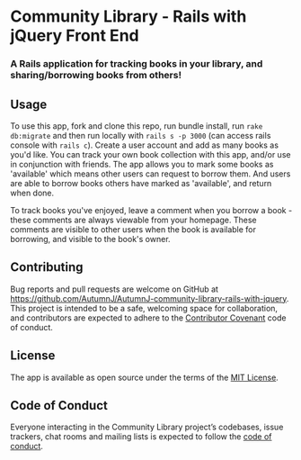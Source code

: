 # Community Library - Rails with jQuery Front End

### A Rails application for tracking books in your library, and sharing/borrowing books from others!

## Usage

To use this app, fork and clone this repo, run bundle install, run `rake db:migrate` and then run locally with `rails s -p 3000` (can access rails console with `rails c`). Create a user account and add as many books as you'd like. You can track your own book collection with this app, and/or use in conjunction with friends. The app allows you to mark some books as 'available' which means other users can request to borrow them. And users are able to borrow books others have marked as 'available', and return when done.

To track books you've enjoyed, leave a comment when you borrow a book - these comments are always viewable from your homepage. These comments are visible to other users when the book is available for borrowing, and visible to the book's owner.

## Contributing

Bug reports and pull requests are welcome on GitHub at https://github.com/AutumnJ/AutumnJ-community-library-rails-with-jquery. This project is intended to be a safe, welcoming space for collaboration, and contributors are expected to adhere to the [Contributor Covenant](http://contributor-covenant.org) code of conduct.

## License

The app is available as open source under the terms of the [MIT License](https://github.com/AutumnJ/AutumnJ-community-library-rails-with-jquery/blob/master/LICENSE.md).

## Code of Conduct

Everyone interacting in the Community Library project’s codebases, issue trackers, chat rooms and mailing lists is expected to follow the [code of conduct](https://github.com/AutumnJ/AutumnJ-community-library-rails-with-jquery/blob/master/CODE_OF_CONDUCT.md).